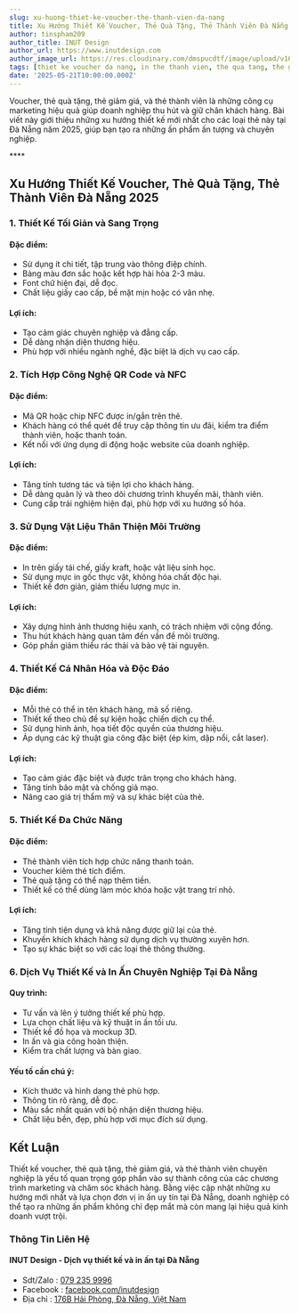 ```yaml
---
slug: xu-huong-thiet-ke-voucher-the-thanh-vien-da-nang
title: Xu Hướng Thiết Kế Voucher, Thẻ Quà Tặng, Thẻ Thành Viên Đà Nẵng 2025
author: tinspham209
author_title: INUT Design
author_url: https://www.inutdesign.com
author_image_url: https://res.cloudinary.com/dmspucdtf/image/upload/v1663647671/inut/292635797_197003529328579_4330060878795101093_n_bjzhby.jpg
tags: [thiet ke voucher da nang, in the thanh vien, the qua tang, the giam gia]
date: '2025-05-21T10:00:00.000Z'
---
```


Voucher, thẻ quà tặng, thẻ giảm giá, và thẻ thành viên là những công cụ marketing hiệu quả giúp doanh nghiệp thu hút và giữ chân khách hàng. Bài viết này giới thiệu những xu hướng thiết kế mới nhất cho các loại thẻ này tại Đà Nẵng năm 2025, giúp bạn tạo ra những ấn phẩm ấn tượng và chuyên nghiệp.

<!-- truncate-->****

<!-- ## Table of contents -->

## Xu Hướng Thiết Kế Voucher, Thẻ Quà Tặng, Thẻ Thành Viên Đà Nẵng 2025

### 1. Thiết Kế Tối Giản và Sang Trọng

#### Đặc điểm:
- Sử dụng ít chi tiết, tập trung vào thông điệp chính.
- Bảng màu đơn sắc hoặc kết hợp hài hòa 2-3 màu.
- Font chữ hiện đại, dễ đọc.
- Chất liệu giấy cao cấp, bề mặt mịn hoặc có vân nhẹ.

#### Lợi ích:
- Tạo cảm giác chuyên nghiệp và đẳng cấp.
- Dễ dàng nhận diện thương hiệu.
- Phù hợp với nhiều ngành nghề, đặc biệt là dịch vụ cao cấp.

### 2. Tích Hợp Công Nghệ QR Code và NFC

#### Đặc điểm:
- Mã QR hoặc chip NFC được in/gắn trên thẻ.
- Khách hàng có thể quét để truy cập thông tin ưu đãi, kiểm tra điểm thành viên, hoặc thanh toán.
- Kết nối với ứng dụng di động hoặc website của doanh nghiệp.

#### Lợi ích:
- Tăng tính tương tác và tiện lợi cho khách hàng.
- Dễ dàng quản lý và theo dõi chương trình khuyến mãi, thành viên.
- Cung cấp trải nghiệm hiện đại, phù hợp với xu hướng số hóa.

### 3. Sử Dụng Vật Liệu Thân Thiện Môi Trường

#### Đặc điểm:
- In trên giấy tái chế, giấy kraft, hoặc vật liệu sinh học.
- Sử dụng mực in gốc thực vật, không hóa chất độc hại.
- Thiết kế đơn giản, giảm thiểu lượng mực in.

#### Lợi ích:
- Xây dựng hình ảnh thương hiệu xanh, có trách nhiệm với cộng đồng.
- Thu hút khách hàng quan tâm đến vấn đề môi trường.
- Góp phần giảm thiểu rác thải và bảo vệ tài nguyên.

### 4. Thiết Kế Cá Nhân Hóa và Độc Đáo

#### Đặc điểm:
- Mỗi thẻ có thể in tên khách hàng, mã số riêng.
- Thiết kế theo chủ đề sự kiện hoặc chiến dịch cụ thể.
- Sử dụng hình ảnh, họa tiết độc quyền của thương hiệu.
- Áp dụng các kỹ thuật gia công đặc biệt (ép kim, dập nổi, cắt laser).

#### Lợi ích:
- Tạo cảm giác đặc biệt và được trân trọng cho khách hàng.
- Tăng tính bảo mật và chống giả mạo.
- Nâng cao giá trị thẩm mỹ và sự khác biệt của thẻ.

### 5. Thiết Kế Đa Chức Năng

#### Đặc điểm:
- Thẻ thành viên tích hợp chức năng thanh toán.
- Voucher kiêm thẻ tích điểm.
- Thẻ quà tặng có thể nạp thêm tiền.
- Thiết kế có thể dùng làm móc khóa hoặc vật trang trí nhỏ.

#### Lợi ích:
- Tăng tính tiện dụng và khả năng được giữ lại của thẻ.
- Khuyến khích khách hàng sử dụng dịch vụ thường xuyên hơn.
- Tạo sự khác biệt so với các loại thẻ thông thường.

### 6. Dịch Vụ Thiết Kế và In Ấn Chuyên Nghiệp Tại Đà Nẵng

#### Quy trình:
- Tư vấn và lên ý tưởng thiết kế phù hợp.
- Lựa chọn chất liệu và kỹ thuật in ấn tối ưu.
- Thiết kế đồ họa và mockup 3D.
- In ấn và gia công hoàn thiện.
- Kiểm tra chất lượng và bàn giao.

#### Yếu tố cần chú ý:
- Kích thước và hình dạng thẻ phù hợp.
- Thông tin rõ ràng, dễ đọc.
- Màu sắc nhất quán với bộ nhận diện thương hiệu.
- Chất liệu bền, đẹp, phù hợp với mục đích sử dụng.

## Kết Luận

Thiết kế voucher, thẻ quà tặng, thẻ giảm giá, và thẻ thành viên chuyên nghiệp là yếu tố quan trọng góp phần vào sự thành công của các chương trình marketing và chăm sóc khách hàng. Bằng việc cập nhật những xu hướng mới nhất và lựa chọn đơn vị in ấn uy tín tại Đà Nẵng, doanh nghiệp có thể tạo ra những ấn phẩm không chỉ đẹp mắt mà còn mang lại hiệu quả kinh doanh vượt trội.

### Thông Tin Liên Hệ

#### INUT Design - Dịch vụ thiết kế và in ấn tại Đà Nẵng
- Sdt/Zalo : [079 235 9996](tel:0792359996)
- Facebook : [facebook.com/inutdesign](https://www.facebook.com/inutdesign)
- Địa chỉ : [176B Hải Phòng, Đà Nẵng, Việt Nam](https://maps.app.goo.gl/SRm8YB4fy8VfWmb39)